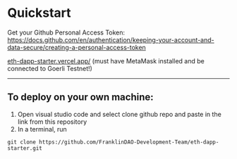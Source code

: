 # Quickstart

Get your Github Personal Access Token: https://docs.github.com/en/authentication/keeping-your-account-and-data-secure/creating-a-personal-access-token

[eth-dapp-starter.vercel.app/](https://eth-dapp-starter.vercel.app/) (must have MetaMask installed and be connected to Goerli Testnet!)

---


## To deploy on your own machine:

1. Open visual studio code and select clone github repo and paste in the link from this repository
2. In a terminal, run 

```
git clone https://github.com/FranklinDAO-Development-Team/eth-dapp-starter.git
```
